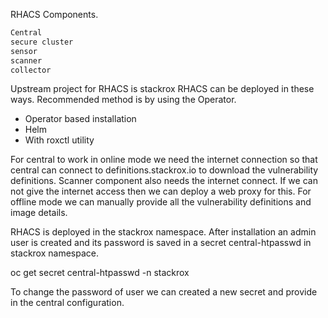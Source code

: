 RHACS Components.
```bash
Central
secure cluster
sensor
scanner
collector
```
Upstream project for RHACS is stackrox
RHACS can be deployed in these ways. Recommended method is by using the Operator.
- Operator based installation
- Helm
- With roxctl utility

For central to work in online mode we need the internet connection so that central can connect to definitions.stackrox.io to download the vulnerability definitions.
Scanner component also needs the internet connect. If we can not give the internet access then we can deploy a web proxy for this.
For offline mode we can manually provide all the vulnerability definitions and image details.


RHACS is deployed in the stackrox namespace.
After installation an admin user is created and its password is saved in a secret central-htpasswd in stackrox namespace.

oc get secret central-htpasswd -n stackrox

To change the password of user we can created a new secret and provide in the central configuration.


